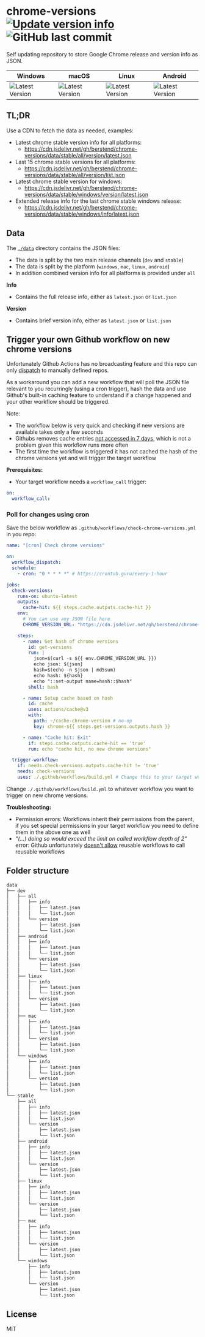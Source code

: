 # chrome-versions [![Update version info](https://github.com/berstend/chrome-versions/actions/workflows/update.yml/badge.svg?branch=master)](https://github.com/berstend/chrome-versions/actions/workflows/update.yml) ![GitHub last commit](https://img.shields.io/github/last-commit/berstend/chrome-versions)

Self updating repository to store Google Chrome release and version info as JSON.

| Windows                                                                                                                                                                                   | macOS                                                                                                                                                                                 | Linux                                                                                                                                                                                   | Android                                                                                                                                                                                   |
| ----------------------------------------------------------------------------------------------------------------------------------------------------------------------------------------- | ------------------------------------------------------------------------------------------------------------------------------------------------------------------------------------- | --------------------------------------------------------------------------------------------------------------------------------------------------------------------------------------- | ----------------------------------------------------------------------------------------------------------------------------------------------------------------------------------------- |
| ![Latest Version](https://img.shields.io/badge/dynamic/json?label=version&query=version&url=https://cdn.jsdelivr.net/gh/berstend/chrome-versions/data/stable/windows/version/latest.json) | ![Latest Version](https://img.shields.io/badge/dynamic/json?label=version&query=version&url=https://cdn.jsdelivr.net/gh/berstend/chrome-versions/data/stable/mac/version/latest.json) | ![Latest Version](https://img.shields.io/badge/dynamic/json?label=version&query=version&url=https://cdn.jsdelivr.net/gh/berstend/chrome-versions/data/stable/linux/version/latest.json) | ![Latest Version](https://img.shields.io/badge/dynamic/json?label=version&query=version&url=https://cdn.jsdelivr.net/gh/berstend/chrome-versions/data/stable/android/version/latest.json) |

## TL;DR

Use a CDN to fetch the data as needed, examples:

- Latest chrome stable version info for all platforms:
  - https://cdn.jsdelivr.net/gh/berstend/chrome-versions/data/stable/all/version/latest.json
- Last 15 chrome stable versions for all platforms:
  - https://cdn.jsdelivr.net/gh/berstend/chrome-versions/data/stable/all/version/list.json
- Latest chrome stable version for windows:
  - https://cdn.jsdelivr.net/gh/berstend/chrome-versions/data/stable/windows/version/latest.json
- Extended release info for the last chrome stable windows release:
  - https://cdn.jsdelivr.net/gh/berstend/chrome-versions/data/stable/windows/info/latest.json

## Data

The [`./data`](./data/) directory contains the JSON files:

- The data is split by the two main release channels (`dev` and `stable`)
- The data is split by the platform (`windows`, `mac`, `linux`, `android`)
- In addition combined version info for all platforms is provided under `all`

**Info**

- Contains the full release info, either as `latest.json` or `list.json`

**Version**

- Contains brief version info, either as `latest.json` or `list.json`

## Trigger your own Github workflow on new chrome versions

Unfortunately Github Actions has no broadcasting feature and this repo can only [dispatch](https://docs.github.com/en/rest/repos/repos#create-a-repository-dispatch-event) to manually defined repos.

As a workaround you can add a new workflow that will poll the JSON file relevant to you recurringly (using a cron trigger), hash the data and use Github's built-in caching feature to understand if a change happened and your other workflow should be triggered.

Note:

- The workflow below is very quick and checking if new versions are available takes only a few seconds
- Githubs removes cache entries [not accessed in 7 days](https://docs.github.com/en/actions/using-workflows/caching-dependencies-to-speed-up-workflows#usage-limits-and-eviction-policy), which is not a problem given this workflow runs more often
- The first time the workflow is triggered it has not cached the hash of the chrome versions yet and will trigger the target workflow

**Prerequisites:**

- Your target workflow needs a `workflow_call` trigger:

```yaml
on:
  workflow_call:
```

### Poll for changes using cron

Save the below workflow as `.github/workflows/check-chrome-versions.yml` in you repo:

```yaml
name: "[cron] Check chrome versions"

on:
  workflow_dispatch:
  schedule:
    - cron: "0 * * * *" # https://crontab.guru/every-1-hour

jobs:
  check-versions:
    runs-on: ubuntu-latest
    outputs:
      cache-hit: ${{ steps.cache.outputs.cache-hit }}
    env:
      # You can use any JSON file here
      CHROME_VERSION_URL: "https://cdn.jsdelivr.net/gh/berstend/chrome-versions/data/stable/all/version/latest.json"

    steps:
      - name: Get hash of chrome versions
        id: get-versions
        run: |
          json=$(curl -s ${{ env.CHROME_VERSION_URL }})
          echo json: ${json}
          hash=$(echo -n $json | md5sum)
          echo hash: ${hash}
          echo "::set-output name=hash::$hash"
        shell: bash

      - name: Setup cache based on hash
        id: cache
        uses: actions/cache@v3
        with:
          path: ~/cache-chrome-version # no-op
          key: chrome-${{ steps.get-versions.outputs.hash }}

      - name: "Cache hit: Exit"
        if: steps.cache.outputs.cache-hit == 'true'
        run: echo "cache hit, no new chrome versions"

  trigger-workflow:
    if: needs.check-versions.outputs.cache-hit != 'true'
    needs: check-versions
    uses: ./.github/workflows/build.yml # Change this to your target workflow
```

Change `./.github/workflows/build.yml` to whatever workflow you want to trigger on new chrome versions.

**Troubleshooting:**

- Permission errors: Workflows inherit their permissions from the parent, if you set special permissions in your target workflow you need to define them in the above one as well
- _"(...) doing so would exceed the limit on called workflow depth of 2"_ error: Github unfortunately [doesn't allow](https://docs.github.com/en/actions/using-workflows/reusing-workflows#limitations) reusable workflows to call reusable workflows

## Folder structure

```bash
data
├── dev
│   ├── all
│   │   ├── info
│   │   │   ├── latest.json
│   │   │   └── list.json
│   │   └── version
│   │       ├── latest.json
│   │       └── list.json
│   ├── android
│   │   ├── info
│   │   │   ├── latest.json
│   │   │   └── list.json
│   │   └── version
│   │       ├── latest.json
│   │       └── list.json
│   ├── linux
│   │   ├── info
│   │   │   ├── latest.json
│   │   │   └── list.json
│   │   └── version
│   │       ├── latest.json
│   │       └── list.json
│   ├── mac
│   │   ├── info
│   │   │   ├── latest.json
│   │   │   └── list.json
│   │   └── version
│   │       ├── latest.json
│   │       └── list.json
│   └── windows
│       ├── info
│       │   ├── latest.json
│       │   └── list.json
│       └── version
│           ├── latest.json
│           └── list.json
└── stable
    ├── all
    │   ├── info
    │   │   ├── latest.json
    │   │   └── list.json
    │   └── version
    │       ├── latest.json
    │       └── list.json
    ├── android
    │   ├── info
    │   │   ├── latest.json
    │   │   └── list.json
    │   └── version
    │       ├── latest.json
    │       └── list.json
    ├── linux
    │   ├── info
    │   │   ├── latest.json
    │   │   └── list.json
    │   └── version
    │       ├── latest.json
    │       └── list.json
    ├── mac
    │   ├── info
    │   │   ├── latest.json
    │   │   └── list.json
    │   └── version
    │       ├── latest.json
    │       └── list.json
    └── windows
        ├── info
        │   ├── latest.json
        │   └── list.json
        └── version
            ├── latest.json
            └── list.json
```

## License

MIT
